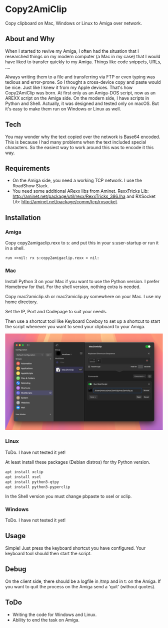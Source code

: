 # Copy2AmiClip
Copy clipboard on Mac, Windows or Linux to Amiga over network.
## About and Why
When I started to revive my Amiga, I often had the situation that I researched things on my modern computer (a Mac in my case) that I would have liked to transfer quickly to my Amiga. Things like code snippets, URLs, ....

Always writing them to a file and transferring via FTP or even typing was tedious and error-prone. So I thought a cross-device copy and paste would be nice. Just like I knew it from my Apple devices. That's how Copy2AmiClip was born. At first only as an Amiga-DOS script, now as an AREXX script on the Amiga side. On the modern side, I have scripts in Python and Shell. Actually, it was designed and tested only on macOS. But it's easy to make them run on Windows or Linux as well.
## Tech
You may wonder why the text copied over the network is Base64 encoded. This is because I had many problems when the text included special characters. So the easiest way to work around this was to encode it this way.
## Requirements
- On the Amiga side, you need a working TCP network. I use the RoadShow Stack.
- You need some additional ARexx libs from Aminet. RexxTricks Lib: http://aminet.net/package/util/rexx/RexxTricks_386.lha and RXSocket Lib:   http://aminet.net/package/comm/tcp/rxsocket.
## Installation
### Amiga
Copy copy2amigaclip.rexx to s: and put this in your s:user-startup or run it in a shell.

    run <>nil: rx s:copy2amigaclip.rexx > nil:
### Mac
Install Python 3 on your Mac if you want to use the Python version. I prefer Homebrew for that. For the shell version, nothing extra is needed.

Copy mac2amiclip.sh or mac2amiclip.py somewhere on your Mac. I use my home directory.

Set the IP, Port and Codepage to suit your needs.

Then use a shortcut tool like Keyboard Cowboy to set up a shortcut to start the script whenever you want to send your clipboard to your Amiga.

![alt text](image.png)
### Linux
ToDo. I have not tested it yet!

At least install these packages (Debian distros) for thy Python version.

    apt install xclip
    apt install xsel
    apt install python3-qtpy
    apt install python3-pyperclip

In the Shell version you must change pbpaste to xsel or xclip.
### Windows
ToDo. I have not tested it yet!
## Usage
Simple! Just press the keyboard shortcut you have configured. Your keyboard tool should then start the script.
## Debug
On the client side, there should be a logfile in /tmp and in t: on the Amiga. If you want to quit the process on the Amiga send a 'quit' (without quotes).
## ToDo
- Writing the code for Windows and Linux.
- Ability to end the task on Amiga.

